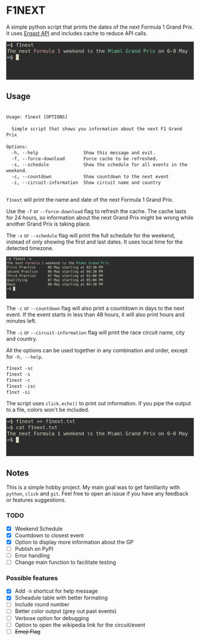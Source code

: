 # F1NEXT

A simple python script that prints the dates of the next Formula 1 Grand Prix.
It uses [Ergast API](https://ergast.com/mrd) and includes cache to reduce API calls.

![Example of output](screenshots/screenshot1.png "Example")

## Usage

```

Usage: f1next [OPTIONS]

  Simple script that shows you information about the next F1 Grand Prix

Options:
  -h, --help                 Show this message and exit.
  -f, --force-download       Force cache to be refreshed.
  -s, --schedule             Show the schedule for all events in the weekend.
  -c, --countdown            Show countdown to the next event
  -i, --circuit-information  Show circuit name and country
  
```


`f1next` will print the name and date of the next Formula 1 Grand Prix.

Use the `-f` or `--force-download` flag to refresh the cache.
The cache lasts for 24 hours, so information about the next Grand Prix might be wrong while another Grand Prix is taking place.

The `-s` or `--schedule` flag will print the full schedule for the weekend, instead of only showing the first and last dates.
It uses local time for the detected timezone.

![Example of schedule](screenshots/screenshot_schedule.png "Schedule example")

The `-c` or `--countdown` flag will also print a countdown in days to the next event. If the event starts in less than 48 hours, it will also print hours and minutes left.

The `-i` or `--circuit-information` flag will print the race circuit name, city and country.

All the options can be used together in any combination and order, except for `-h, --help`.

    f1next -sc
    f1next -s
    f1next -c
    f1next -isc
    f1nxt -si

The script uses `click.echo()` to print out information. If you pipe the output to a file, colors won't be included.

![Piping to a file](screenshots/screenshot2.png "Pipe to file")


## Notes

This is a simple hobby project. My main goal was to get familiarity with `python`, `click` and `git`. 
Feel free to open an issue if you have any feedback or features suggestions.

### TODO

- [x] Weekend Schedule 
- [x] Countdown to closest event 
- [x] Option to display more information about the GP 
- [ ] Publish on PyPI
- [ ] Error handling
- [ ] Change main function to facilitate testing

### Possible features

- [x] Add `-h` shortcut for help message
- [x] Scheadule table with better formating
- [ ] Include round number
- [ ] Better color output (grey out past events)
- [ ] Verbose option for debugging
- [ ] Option to open the wikipedia link for the circuit/event
- [ ] ~~Emoji Flag~~
